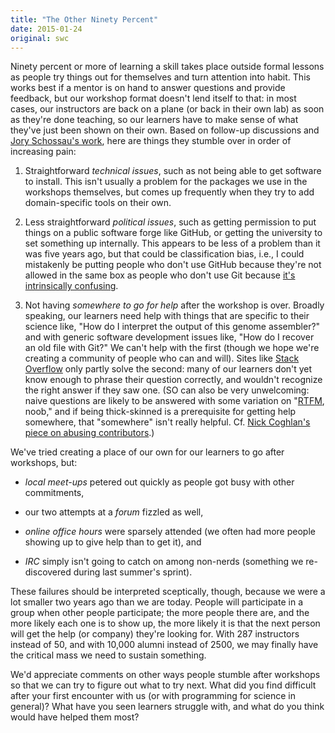 ```yaml
---
title: "The Other Ninety Percent"
date: 2015-01-24
original: swc
---
```

<p>
  Ninety percent or more of learning a skill takes place outside formal lessons
  as people try things out for themselves
  and turn attention into habit.
  This works best if a mentor is on hand to answer questions and provide feedback,
  but our workshop format doesn't lend itself to that:
  in most cases,
  our instructors are back on a plane (or back in their own lab)
  as soon as they're done teaching,
  so our learners have to make sense of what they've just been shown on their own.
  Based on follow-up discussions and <a href="http://arxiv.org/abs/1407.6220">Jory Schossau's work</a>,
  here are things they stumble over in order of increasing pain:
</p>
<ol>
  <li>
    <p>
      Straightforward <em>technical issues</em>,
      such as not being able to get software to install.
      This isn't usually a problem for the packages we use in the workshops themselves,
      but comes up frequently when they try to add domain-specific tools on their own.
    </p>
  </li>
  <li>
    <p>
      Less straightforward <em>political issues</em>,
      such as getting permission to put things on a public software forge like GitHub,
      or getting the university to set something up internally.
      This appears to be less of a problem than it was five years ago,
      but that could be classification bias,
      i.e.,
      I could mistakenly be putting people who don't use GitHub because they're not allowed
      in the same box as people who don't use Git because
      <a href="http://people.csail.mit.edu/sperezde/onward13.pdf">it's intrinsically confusing</a>.
    </p>
  </li>
  <li>
    <p>
      Not having <em>somewhere to go for help</em> after the workshop is over.
      Broadly speaking,
      our learners need help with things that are specific to their science like,
      "How do I interpret the output of this genome assembler?"
      and with generic software development issues like,
      "How do I recover an old file with Git?"
      We can't help with the first
      (though we hope we're creating a community of people who can and will).
      Sites like <a href="http://stackoverflow.com">Stack Overflow</a> only partly solve the second:
      many of our learners don't yet know enough to phrase their question correctly,
      and wouldn't recognize the right answer if they saw one.
      (SO can also be very unwelcoming:
      naive questions are likely to be answered with some variation on
      "<a href="https://en.wiktionary.org/wiki/RTFM">RTFM</a>, noob,"
      and if being thick-skinned is a prerequisite for getting help somewhere,
      that "somewhere" isn't really helpful.
      Cf. <a href="http://www.curiousefficiency.org/posts/2015/01/abuse-is-not-ok.html">Nick Coghlan's piece on abusing contributors</a>.)
    </p>
  </li>
</ol>
<p>
  We've tried creating a place of our own for our learners to go after workshops,
  but:
</p>
<ul>
  <li>
    <p>
      <em>local meet-ups</em> petered out quickly as people got busy with other commitments,
    </p>
  </li>
  <li>
    <p>
      our two attempts at a <em>forum</em> fizzled as well,
    </p>
  </li>
  <li>
    <p>
      <em>online office hours</em> were sparsely attended
      (we often had more people showing up to give help than to get it),
      and
    </p>
  </li>
  <li>
    <p>
      <em>IRC</em> simply isn't going to catch on among non-nerds
      (something we re-discovered during last summer's sprint).
    </p>
  </li>
</ul>
<p>
  These failures should be interpreted sceptically,
  though,
  because we were a lot smaller two years ago than we are today.
  People will participate in a group when other people participate;
  the more people there are,
  and the more likely each one is to show up,
  the more likely it is that the next person will get the help (or company) they're looking for.
  With 287 instructors instead of 50,
  and with 10,000 alumni instead of 2500,
  we may finally have the critical mass we need to sustain something.
</p>
<p>
  We'd appreciate comments on other ways people stumble after workshops
  so that we can try to figure out what to try next.
  What did you find difficult after your first encounter with us
  (or with programming for science in general)?
  What have you seen learners struggle with,
  and what do you think would have helped them most?
</p>
